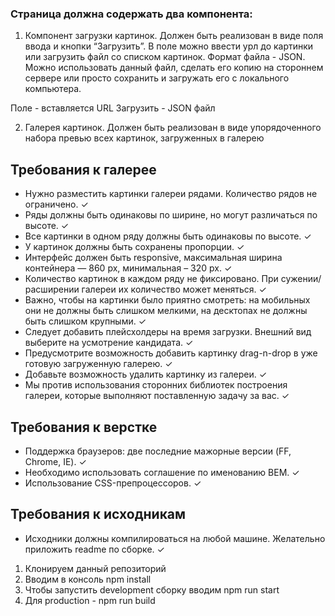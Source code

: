 ### Страница должна содержать два компонента:
1. Компонент загрузки картинок.
Должен быть реализован в виде поля ввода и кнопки “Загрузить”. В поле можно ввести урл до картинки или загрузить файл со списком картинок. Формат файла - JSON. Можно использовать данный файл, сделать его копию на стороннем сервере или просто сохранить и загружать его с локального компьютера.

Поле - вставляется URL
Загрузить - JSON файл

2. Галерея картинок.
Должен быть реализован в виде упорядоченного набора превью всех картинок, загруженных в галерею
## Требования к галерее
- Нужно разместить картинки галереи рядами. Количество рядов не ограничено. ✓
- Ряды должны быть одинаковы по ширине, но могут различаться по высоте. ✓
- Все картинки в одном ряду должны быть одинаковы по высоте. ✓
- У картинок должны быть сохранены пропорции. ✓
- Интерфейс должен быть responsive, максимальная ширина контейнера — 860 px, минимальная – 320 px. ✓
- Количество картинок в каждом ряду не фиксировано. При сужении/расширении галереи их количество может меняться. ✓
- Важно, чтобы на картинки было приятно смотреть: на мобильных они не должны быть слишком мелкими, на десктопах не должны быть слишком крупными. ✓
- Следует добавить плейсхолдеры на время загрузки. Внешний вид выберите на усмотрение кандидата. ✓
- Предусмотрите  возможность добавить картинку drag-n-drop в уже готовую загруженную галерею. ✓
- Добавьте возможность удалить картинку из галереи. ✓
- Мы против использования сторонних библиотек построения галереи, которые выполняют поставленную задачу за вас. ✓

## Требования к верстке
- Поддержка браузеров: две последние мажорные версии (FF, Chrome, IE). ✓
- Необходимо использовать соглашение по именованию BEM. ✓
- Использование CSS-препроцессоров. ✓

## Требования к исходникам
- Исходники должны компилироваться на любой машине. Желательно приложить readme по сборке. ✓

1. Клонируем данный репозиторий
2. Вводим в консоль npm install
3. Чтобы запустить development сборку вводим npm run start
4. Для production - npm run build
